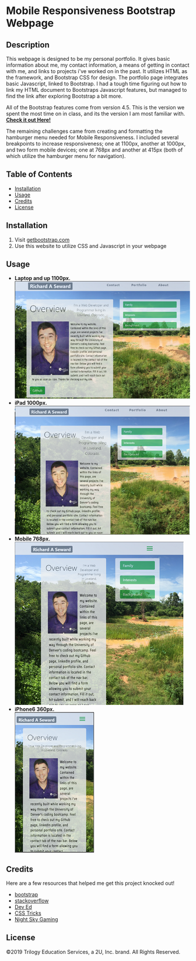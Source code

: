 # Mobile Responsiveness Bootstrap Webpage
## Description
This webpage is designed to be my personal portfolio. It gives basic information about me, my contact information, a means of getting in contact with me, and links to projects i've worked on in the past. It utilizes HTML as the framework, and Bootstrap CSS for design. The portfolio page integrates basic Javascript, linked to Bootstrap. I had a tough time figuring out how to link my HTML document to Bootstraps Javascript features, but managed to find the link after exploring Bootstrap a bit more.

All of the Bootstrap features come from version 4.5. This is the version we spent the most time on in class, and its the version I am most familiar with.
**[Check it out Here!](https://raseward14.github.io/Responsive-Portfolio/)**

The remaining challenges came from creating and formatting the hamburger menu needed for Mobile Responsiveness. I included several breakpoints to increase responsiveness; one at 1100px, another at 1000px, and two form mobile devices; one at 768px and another at 415px (both of which utilize the hamburger menu for navigation).

## Table of Contents
* [Installation](#installation)
* [Usage](#usage)
* [Credits](#credits)
* [License](#license)

## Installation
1. Visit [getbootstrap.com](https://getbootstrap.com/)
2. Use this website to utilize CSS and Javascript in your webpage

## Usage
* **Laptop and up 1100px.**  
![Mobile Friendly](Assets/Images/Capture1100px.PNG)
* **iPad 1000px.**  
![Mobile Friendly](Assets/Images/Capture1000px.PNG)
* **Mobile 768px.**  
![Mobile Friendly](Assets/Images/Capture768px.PNG)
* **iPhone6 360px.**  
![Mobile Friendly](Assets/Images/Capture360px.PNG)

## Credits
Here are a few resources that helped me get this project knocked out!
* [bootstrap](https://getbootstrap.com/docs/5.0/getting-started/introduction/)
* [stackoverflow](https://stackoverflow.com/users/story/14695569)
* [Dev Ed](https://www.youtube.com/watch?v=gXkqy0b4M5g&t=3s)
* [CSS Tricks](https://css-tricks.com/a-guide-to-the-responsive-images-syntax-in-html/#using-srcset)
* [Night Sky Gaming](https://www.facebook.com/N%C4%ABght-Sk%C3%BF-Gaming-105017864808391/)

## License
©2019 Trilogy Education Services, a 2U, Inc. brand. All Rights Reserved.
